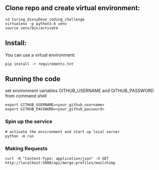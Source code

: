 ## Clone repo and create virtual environment:
```
cd turing_divvyDose_coding_challenge
virtualenv -p python3.6 venv
source venv/bin/activate
```

## Install:

You can use a virtual environment:
```
pip install -r requirements.txt
```

## Running the code 
set environment variables GITHUB_USERNAME and GITHUB_PASSWORD 
from command shell
```
export GITHUB_USERNAME=<your_github_username>
export GITHUB_PASSWORD=<your_github_password>
```


### Spin up the service

```
# activate the environment and start up local server
python -m run 
```

### Making Requests

```
curl -H "Content-Type: application/json" -X GET http://localhost:5000/api/merge-profiles/mailchimp
```
